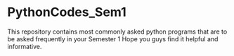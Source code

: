 # PythonCodes_Sem1
This repository contains most commonly asked python programs that are to be asked frequently in your Semester 1
Hope you guys find it helpful and informative.
